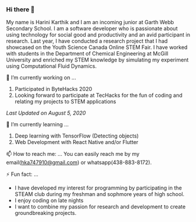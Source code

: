 ### Hi there 👋

My name is Harini Karthik and I am an incoming junior at Garth Webb Secondary School. I am a software developer who is passionate about using technology for social good and productivity and an avid participant in research. Last year, I have conducted a research project that I had showcased on the Youth Science Canada Online STEM Fair. I have worked with students in the Department of Chemical Engineering at McGill University and enriched my STEM knowledge by simulating my experiment using Computational Fluid Dynamics. 

🔭 I’m currently working on ...
1. Participated in ByteHacks 2020
2. Looking forward to participate at TecHacks for the fun of coding and relating my projects to STEM applications

_Last Updated on August 5, 2020_

🌱 I’m currently learning ...
1. Deep learning with TensorFlow (Detecting objects)
2. Web Development with React Native and/or Flutter

📫 How to reach me: ...
You can easily reach me by my email(hka747910@gmail.com) or whatsapp(438-883-8172).

⚡ Fun fact: ...
* I have developed my interest for programming by participating in the STEAM club during my freshman and sophmore years of high school.
* I enjoy coding on late nights
* I want to combine my passion for research and development to create groundbreaking projects. 

